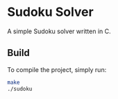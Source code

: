 # Sudoku Solver

A simple Sudoku solver written in C.

## Build

To compile the project, simply run:

```bash
make
./sudoku
```



